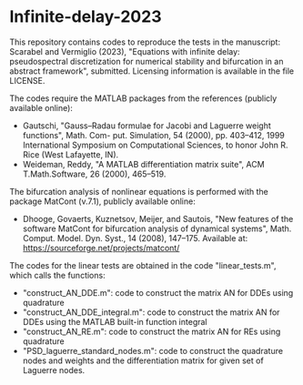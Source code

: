 # Infinite-delay-2023
 
This repository contains codes to reproduce the tests in the manuscript:
Scarabel and Vermiglio (2023), "Equations with infinite delay: pseudospectral discretization for numerical stability and bifurcation in an abstract framework", submitted. 
Licensing information is available in the file LICENSE. 

The codes require the MATLAB packages from the references (publicly available online):
* Gautschi, "Gauss–Radau formulae for Jacobi and Laguerre weight functions", Math. Com- put. Simulation, 54 (2000), pp. 403–412, 1999 International Symposium on Computational Sciences, to honor John R. Rice (West Lafayette, IN).
* Weideman, Reddy, "A MATLAB differentiation matrix suite", ACM T.Math.Software, 26 (2000), 465–519.

The bifurcation analysis of nonlinear equations is performed with the package MatCont (v.7.1), publicly available online:
* Dhooge, Govaerts, Kuznetsov, Meijer, and Sautois, "New features of the software MatCont for bifurcation analysis of dynamical systems", Math. Comput. Model. Dyn. Syst., 14 (2008), 147–175. Available at: https://sourceforge.net/projects/matcont/

The codes for the linear tests are obtained in the code "linear_tests.m", which calls the functions:
* "construct_AN_DDE.m": code to construct the matrix AN for DDEs using quadrature
* "construct_AN_DDE_integral.m": code to construct the matrix AN for DDEs using the MATLAB built-in function integral
* "construct_AN_RE.m": code to construct the matrix AN for REs using quadrature
* "PSD_laguerre_standard_nodes.m": code to construct the quadrature nodes and weights and the differentiation matrix for given set of Laguerre nodes.

